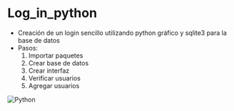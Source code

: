 # Log_in_python
- Creación de un login sencillo utilizando python gráfico y sqlite3 para la base de datos
- Pasos:
    1. Importar paquetes
    2. Crear base de datos
    3. Crear interfaz
    4. Verificar usuarios
    5. Agregar usuarios

![Python](https://encrypted-tbn0.gstatic.com/images?q=tbn:ANd9GcQSYf2zfm_owBvPaKaH_ONcr55RHbBVBqG-26g_JRg&s "Python")  
